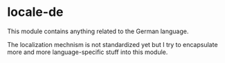 # locale-de

This module contains anything related to the German language.

The localization mechnism is not standardized yet but I try to encapsulate more and more language-specific stuff into this module.